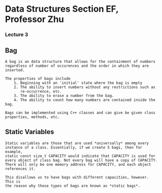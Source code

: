 # Data Structures Section EF, Professor Zhu

### Lecture 3

Bag
---
	A bag is an data structure that allows for the containment of numbers
	regardless of number of occurences and the order in which they are
	inserted.

	The properties of bags include
		1. Beginning with an 'initial' state where the bag is empty
		2. The ability to insert numbers without any restrictions such as
		   re-occurrence, etc.
		3. The ability to erase a number from the bag.
		4. The ability to count how many numbers are contained inside the bag.

	Bags can be implemented using C++ classes and can give be given class
	properties, methods, etc. 

Static Variables
----------------
	Static variables are those that are used *universally* among every
	instance of a class. Essentially, if we create 5 bags, then for example,
	static const size_t CAPACITY would indicate that CAPACITY is used for
	every object of class bag. Not every bag will have a copy of CAPACITY.
	There will only be one memory address for CAPACITY, and each object
	references it. 

	This disallows us to have bags with different capacities, however. This is
	the reason why these types of bags are known as *static bags*. 



